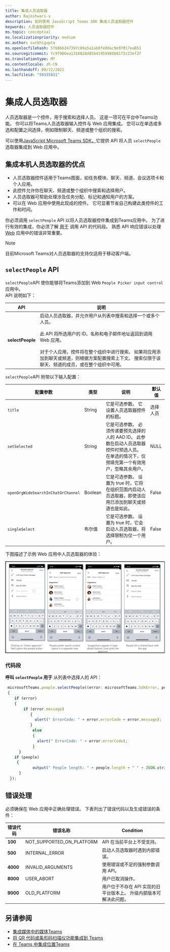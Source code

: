 ```yaml
---
title: 集成人员选取器
author: Rajeshwari-v
description: 如何使用 JavaScript Teams SDK 集成人员选取器控件
keywords: 人员选取器控件
ms.topic: conceptual
ms.localizationpriority: medium
ms.author: surbhigupta
ms.openlocfilehash: 5f686b247397c89a5a1ab8fe80ac9e97017ea051
ms.sourcegitcommit: fc9f906ea1316028d85b41959980b81f2c23ef2f
ms.translationtype: MT
ms.contentlocale: zh-CN
ms.lasthandoff: 09/12/2021
ms.locfileid: "59155831"
---
```

# <a name="integrate-people-picker"></a>集成人员选取器  

人员选取器是一个控件，用于搜索和选择人员。 这是一项可在平台中Teams功能。 你可以将Teams人员选取器输入控件与 Web 应用集成。 您可以在单选或多选和配置之间选择，例如限制聊天、频道或整个组织的搜索。

可以使用[JavaScript Microsoft Teams SDK，](/javascript/api/overview/msteams-client?view=msteams-client-js-latest&preserve-view=true)它提供 API 将人员 `selectPeople` 选取器集成到 Web 应用中。 

## <a name="advantages-of-integrating-the-native-people-picker"></a>集成本机人员选取器的优点 

* 人员选取器控件适用于Teams图面，如任务模块、聊天、频道、会议选项卡和个人应用。
* 此控件允许你在聊天、频道或整个组织中搜索和选择用户。
* 人员选取器可帮助处理涉及任务分配、标记和通知用户的方案。 
* 可以在 Web 应用中使用此现成的控件。 它可显著节省自己构建此类控件的工作和时间。

你必须调用 `selectPeople` API 以将人员选取器控件集成到Teams应用中。 为了进行有效的集成，你必须了解 [用于](#code-snippet) 调用 API 的代码段。 熟悉 API 响应错误以处理 [Web](#error-handling) 应用中的错误非常重要。

> [!NOTE] 
> 目前Microsoft Teams对人员选取器的支持仅适用于移动客户端。

## <a name="selectpeople-api"></a>`selectPeople` API 

`selectPeople`API 使你能够将Teams添加到 Web `People Picker input control` 应用中。  
API 说明如下：

| API      | 说明  |
| --- | --- |
|**selectPeople**|启动人员选取器，并允许用户从列表中搜索和选择一个或多个人员。<br/><br/>此 API 将所选用户的 ID、名称和电子邮件地址返回到调用 Web 应用。<br/><br/>对于个人应用，控件将在整个组织中进行搜索。 如果将应用添加到聊天或频道，则根据方案配置搜索上下文。 搜索仅限于该聊天、频道的成员，或在整个组织中可用。|

`selectPeople`API 附带以下输入配置：

|配置参数|类型|说明| 默认值|
|-----|------|--------------|------|
|`title`| String| 它是可选参数。 它设置人员选取器控件的标题。 | 选择人员|
|`setSelected`|String| 它是可选参数。 必须传递要预先选择的人的 AAD ID。 此参数在启动人员选取器控件时预选人员。 在单选的情况下，仅预填充第一个有效用户，忽略其余用户。 |NULL| 
|`openOrgWideSearchInChatOrChannel`|Boolean | 它是可选参数。 设置为 true 时，它将在组织范围内启动人员选取器，即使该应用已添加到聊天或频道也是如此。 |False|
|`singleSelect`|布尔值|它是可选参数。 设置为 true 时，它会启动人员选取器，将选择限制为仅一个用户。 |False|

下图描述了示例 Web 应用中人员选取器的体验：

![人员选取器 Web 应用体验](../../assets/images/tabs/people-picker-control-capability.png)

### <a name="code-snippet"></a>代码段

**呼叫 `selectPeople` 用于** 从列表中选择人的 API：

```javascript
 microsoftTeams.people.selectPeople((error: microsoftTeams.SdkError, people: microsoftTeams.people.PeoplePickerResult[]) => 
 {
    if (error) 
    {
        if (error.message) 
           {
             alert(" ErrorCode: " + error.errorCode + error.message);
           }
            else 
            {
              alert(" ErrorCode: " + error.errorCode);
            }
      }
    if (people)
     {
            output(" People length: " + people.length + " " + JSON.stringify(people));
      }
  });
```

## <a name="error-handling"></a>错误处理

必须确保在 Web 应用中正确处理错误。 下表列出了错误代码以及生成错误的条件： 

|错误代码 |  错误名称     | Condition|
| --------- | --------------- | -------- |
| **100** | NOT_SUPPORTED_ON_PLATFORM | API 在当前平台上不受支持。|
| **500** | INTERNAL_ERROR | 启动人员选取器时遇到内部错误。|
| **4000** | INVALID_ARGUMENTS | 使用错误或不足的强制参数调用 API。|
| **8000** | USER_ABORT |用户已取消操作。|
| **9000** | OLD_PLATFORM | 用户位于不存在 API 实现的旧平台版本上。  升级内部版本可解决此问题。|

## <a name="see-also"></a>另请参阅

* [集成媒体中的媒体Teams](mobile-camera-image-permissions.md)
* [将 QR 代码或条形码扫描仪功能集成到 Teams](qr-barcode-scanner-capability.md)
* [在 Teams 中集成位置Teams](location-capability.md)

